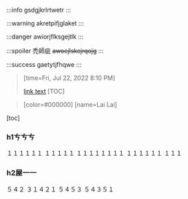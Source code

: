 :::info
gsdgjkrlrtwetr
:::

:::warning
akretpifjglaket
:::

:::danger
awiorjflksgejtlk
:::

:::spoiler 禿師疵
~~awoejlskejrqojg~~
:::

:::success
gaetytjfhqwe
:::

> [time=Fri, Jul 22, 2022 8:10 PM]
> 
> [reference]:  "https://plurk.com/p/nv7xk2"
> [link text](https:// "title")
> [TOC]
> 

> [color=#000000]
> [name=Lai Lai]
> 




[toc]

### h1ㄘㄘㄘ

１１１１１１
１１１１１
１１１１１１１１
１１１１１１
１１１
### h2屋一一
５４２
３１４２１
５４５３
５４３５１
